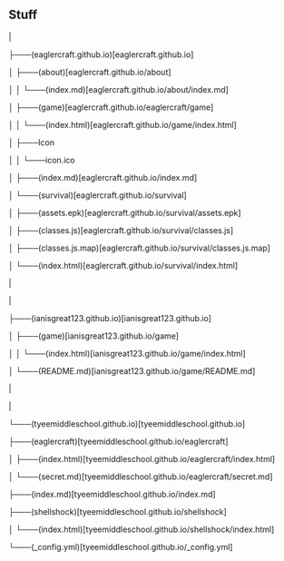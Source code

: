## Stuff
|

├───(eaglercraft.github.io)[eaglercraft.github.io]

│   ├───(about)[eaglercraft.github.io/about]

│   │   └───(index.md)[eaglercraft.github.io/about/index.md]

│   ├───(game)[eaglercraft.github.io/eaglercraft/game]

│   │   └───(index.html)[eaglercraft.github.io/game/index.html]

│   ├───Icon

│   │   └───icon.ico

│   ├───(index.md)[eaglercraft.github.io/index.md]

│   └───(survival)[eaglercraft.github.io/survival]

│       ├───(assets.epk)[eaglercraft.github.io/survival/assets.epk]

│       ├───(classes.js)[eaglercraft.github.io/survival/classes.js]

│       ├───(classes.js.map)[eaglercraft.github.io/survival/classes.js.map]

│       └───(index.html)[eaglercraft.github.io/survival/index.html]

|

|

├───(ianisgreat123.github.io)[ianisgreat123.github.io]

│   ├───(game)[ianisgreat123.github.io/game]

│   │   └───(index.html)[ianisgreat123.github.io/game/index.html]

│   └───(README.md)[ianisgreat123.github.io/game/README.md]

|

|

└───(tyeemiddleschool.github.io)[tyeemiddleschool.github.io]

├───(eaglercraft)[tyeemiddleschool.github.io/eaglercraft]

│   ├───(index.html)[tyeemiddleschool.github.io/eaglercraft/index.html]

│   └───(secret.md)[tyeemiddleschool.github.io/eaglercraft/secret.md]

├───(index.md)[tyeemiddleschool.github.io/index.md]

├───(shellshock)[tyeemiddleschool.github.io/shellshock]

│   └───(index.html)[tyeemiddleschool.github.io/shellshock/index.html]

└───(\_config.yml)[tyeemiddleschool.github.io/\_config.yml]
